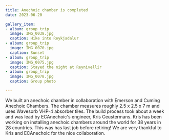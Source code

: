 ```yaml
---
title: Anechoic chamber is completed
date: 2023-06-20

gallery_item:
- album: group_trip
  image: IMG_0038.jpg
  caption: Hike into Reykjadalur
- album: group_trip
  image: IMG_0070.jpg
  caption: Sunset
- album: group_trip
  image: IMG_0075.jpg
  caption: Stayed the night at Reynivellir
- album: group_trip
  image: IMG_0078.jpg
  caption: Group photo

---
```


We built an anechoic chamber in collaboration with Emerson and Cuming Anechoic Chambers. The chamber measures roughly 2.5 x 2.5 x 7 m and uses Wavesorb VHP-4 absorber tiles. The build process took about a week and was lead by ECAnechoic's engineer, Kris Ceustermans. Kris has been working on installing anechoic chambers around the world for 38 years in 28 countries. This was has last job before retiring! We are very thankful to Kris and ECAnechoic for the nice collaboration.


<!--more-->